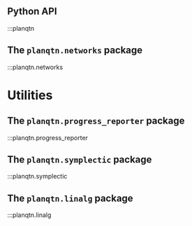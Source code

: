 ## Python API

:::planqtn

## The `planqtn.networks` package

:::planqtn.networks

# Utilities

## The `planqtn.progress_reporter` package

:::planqtn.progress_reporter

## The `planqtn.symplectic` package

:::planqtn.symplectic

## The `planqtn.linalg` package

:::planqtn.linalg
